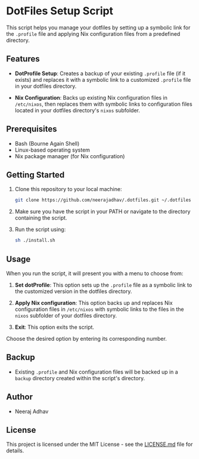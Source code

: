 # DotFiles Setup Script

This script helps you manage your dotfiles by setting up a symbolic link for the `.profile` file and applying Nix configuration files from a predefined directory.

## Features

- **DotProfile Setup**: Creates a backup of your existing `.profile` file (if it exists) and replaces it with a symbolic link to a customized `.profile` file in your dotfiles directory.

- **Nix Configuration**: Backs up existing Nix configuration files in `/etc/nixos`, then replaces them with symbolic links to configuration files located in your dotfiles directory's `nixos` subfolder.

## Prerequisites

- Bash (Bourne Again Shell)
- Linux-based operating system
- Nix package manager (for Nix configuration)

## Getting Started

1. Clone this repository to your local machine:

   ```bash
   git clone https://github.com/neerajadhav/.dotfiles.git ~/.dotfiles
   ```

2. Make sure you have the script in your PATH or navigate to the directory containing the script.

3. Run the script using:

   ```bash
   sh ./install.sh
   ```

## Usage

When you run the script, it will present you with a menu to choose from:

1. **Set dotProfile**: This option sets up the `.profile` file as a symbolic link to the customized version in the dotfiles directory.

2. **Apply Nix configuration**: This option backs up and replaces Nix configuration files in `/etc/nixos` with symbolic links to the files in the `nixos` subfolder of your dotfiles directory.

3. **Exit**: This option exits the script.

Choose the desired option by entering its corresponding number.

## Backup

- Existing `.profile` and Nix configuration files will be backed up in a `backup` directory created within the script's directory.

## Author

- Neeraj Adhav

## License

This project is licensed under the MIT License - see the [LICENSE.md](LICENSE.md) file for details.